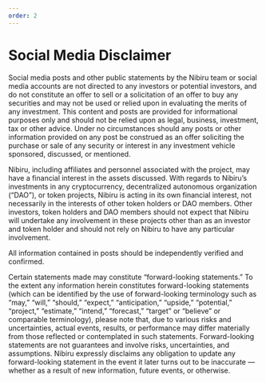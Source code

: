 ```yaml
---
order: 2
---
```

# Social Media Disclaimer

Social media posts and other public statements by the Nibiru team or social media
accounts are not directed to any investors or potential investors, and do not
constitute an offer to sell or a solicitation of an offer to buy any securities
and may not be used or relied upon in evaluating the merits of any investment.
This content and posts are provided for informational purposes only and should
not be relied upon as legal, business, investment, tax or other advice. Under no
circumstances should any posts or other information provided on any post be
construed as an offer soliciting the purchase or sale of any security or interest
in any investment vehicle sponsored, discussed, or mentioned. 

Nibiru, including affiliates and personnel associated with the project, may have
a financial interest in the assets discussed. With regards to Nibiru’s
investments in any cryptocurrency, decentralized autonomous organization (“DAO”),
or token projects, Nibiru is acting in its own financial interest, not
necessarily in the interests of other token holders or DAO members. Other
investors, token holders and DAO members should not expect that Nibiru will
undertake any involvement in these projects other than as an investor and token
holder and should not rely on Nibiru to have any particular involvement.

All information contained in posts should be independently verified and
confirmed. 

Certain statements made may constitute “forward-looking statements.” To the
extent any information herein constitutes forward-looking statements (which can
be identified by the use of forward-looking terminology such as “may,” “will,”
“should,” “expect,” “anticipation,” “upside,” “potential,” “project,” “estimate,”
“intend,” “forecast,” “target” or “believe” or comparable terminology), please
note that, due to various risks and uncertainties, actual events, results, or
performance may differ materially from those reflected or contemplated in such
statements. Forward-looking statements are not guarantees and involve risks,
uncertainties, and assumptions. Nibiru expressly disclaims any obligation to
update any forward-looking statement in the event it later turns out to be
inaccurate — whether as a result of new information, future events, or otherwise.

